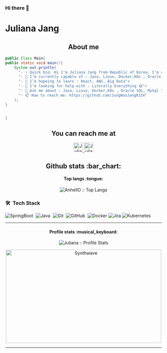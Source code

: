 ### Hi there 👋

# Juliana Jang

<h2 align="center">About me</h2>

```java
public Class Main{
public static void main(){
	System.out.println(
      "- ⚡ Quick bio: Hi I'm Juliana Jang from Republic of Korea. I'm a  Full stack Web developer" +
      "- 🌱 I’m currently capable of : Java, Linux, Docker,K8s , Oracle SQL, MySql"+
      "- 👯 I’m hopeing to learn : React, AWS, Big Data"+
      "- 🤔 I’m looking for help with : Literally Everything 😅"+
      "- 💬 Ask me about : Java, Linux, Docker,K8s , Oracle SQL, MySql "+
      "- 📫 How to reach me: https://github.com/JungWooJang0324"
    );
}


}
```

<h2 align="center">You can reach me at </h2>

<p align="center">  
  <a href="https://www.instagram.com/ma.lune0324/">
    <img src="https://user-images.githubusercontent.com/93374409/145535554-99aa3b30-4d5e-4b59-a8a7-72f52f938424.png" alt="Juliana instagram" height="30" width="30">
  </a>
 <a href="https://google.com/chiang030204@gmail.com">
    <img src="https://user-images.githubusercontent.com/93374409/145539629-21945bf5-dd6b-4061-afdf-32edb8857d9b.png" alt="Juliana gmail" height="30" width="30">
  </a>
</p>



<h2 align="center">Github stats :bar_chart:</h2>


<h4 align="center">Top langs :tongue:</h4>
<p align="center"><img src="https://github-readme-stats.vercel.app/api/top-langs/?username=JungWooJang0324&langs_count=10&theme=tokyonight&layout=compact" alt="AnhellO :: Top Langs" /></p>

### 🛠 &nbsp;Tech Stack
![SpringBoot](https://img.shields.io/badge/spring-6DB33F?style=for-the-badge&logo=spring&logoColor=white)&nbsp;
![Java](https://img.shields.io/badge/-Java-05122A?style=flat&logo=Java&logoColor=FFA518)&nbsp;
![Git](https://img.shields.io/badge/-Git-05122A?style=flat&logo=git)&nbsp;
![GitHub](https://img.shields.io/badge/-GitHub-05122A?style=flat&logo=github)&nbsp;
![Docker](https://img.shields.io/badge/docker-%230db7ed.svg?style=for-the-badge&logo=docker&logoColor=white)
![Jira](https://img.shields.io/badge/jira-%230A0FFF.svg?style=for-the-badge&logo=jira&logoColor=white)
![Kubernetes](https://img.shields.io/badge/kubernetes-%23326ce5.svg?style=for-the-badge&logo=kubernetes&logoColor=white)

<hr>

<h4 align="center">Profile stats :musical_keyboard:</h4>

<p align="center"><img src="https://github-readme-stats.vercel.app/api?username=JungWooJang0324&show_icons=true&theme=synthwave" alt="Juliana :: Profile Stats" /></p>

<p align="center"><img src="https://thumbs.gfycat.com/GoodnaturedFondGaur-size_restricted.gif" alt="Synthwave" height="300" width="500"></p>

----

